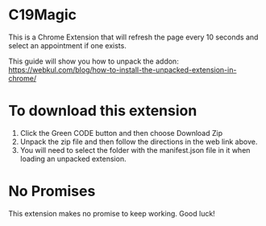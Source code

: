 # C19Magic

This is a Chrome Extension that will refresh the page every 10 seconds and select an appointment if one exists.

This guide will show you how to unpack the addon: https://webkul.com/blog/how-to-install-the-unpacked-extension-in-chrome/

# To download this extension

1. Click the Green CODE button and then choose Download Zip
2. Unpack the zip file and then follow the directions in the web link above.
3. You will need to select the folder with the manifest.json file in it when loading an unpacked extension.

# No Promises
This extension makes no promise to keep working. Good luck!

